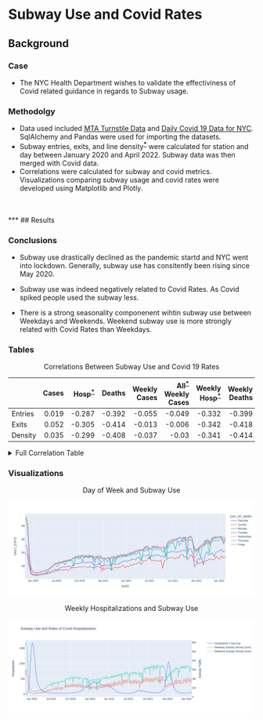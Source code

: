 # Subway Use and Covid Rates
## Background
### **Case**
- The NYC Health Department wishes to validate the effectiviness of Covid related guidance in regards to Subway usage. 

### **Methodolgy**
- Data used included [MTA Turnstile Data](http://web.mta.info/developers/turnstile.html) and [Daily Covid 19 Data for NYC](https://data.cityofnewyork.us/Health/COVID-19-Daily-Counts-of-Cases-Hospitalizations-an/rc75-m7u3). SqlAlchemy and Pandas were used for importing the datasets.
- Subway entries, exits, and line density<sup>**[*](## "= (Station Entries + Station Exits) / # of Lines")**</sup> were calculated for station and day between January 2020 and April 2022. Subway data was then merged with Covid data.
- Correlations were calculated for subway and covid metrics. Visualizations comparing subway usage and covid rates were developed using Matplotlib and Plotly.
<br>
<br>
***
## Results

### **Conclusions**
- Subway use drastically declined as the pandemic startd and NYC went into lockdown. Generally, subway use has consitently been rising since May 2020.
  
- Subway use was indeed negatively related to Covid Rates. As Covid spiked people used the subway less.
  
- There is a strong seasonality componenent wihtin subway use between Weekdays and Weekends. Weekend subway use is more strongly related with Covid Rates than Weekdays. 
### **Tables**
  <center> Correlations Between Subway Use and Covid 19 Rates </center>

|  | Cases | Hosp<sup>**[*](## "Hospitalizations")</sup>** |   Deaths |   Weekly Cases |   All<sup>**[*](## "Including unconfirmed cases")</sup>** Weekly Cases |   Weekly  Hosp<sup>**[*](## "Hospitalizations")</sup>** | Weekly Deaths |  All<sup>**[*](## "Including unconfirmed cases")</sup>** Weekly Deaths |
|:--------------|-------------:|---------------------:|--------------:|----------------------:|--------------------------:|----------------------:|-----------------------:|---------------------------:|
| Entries |        0.019 |               -0.287 |        -0.392 |                -0.055 |                    -0.049 |                -0.332 |                 -0.399 |                     -0.388 |
| Exits   |        0.052 |               -0.305 |        -0.414 |                -0.013 |                    -0.006 |                -0.342 |                 -0.418 |                     -0.409 |
| Density  |        0.035 |               -0.299 |        -0.408 |                -0.037 |                    -0.03  |                -0.341 |                 -0.414 |                     -0.404 |

<details>
    <summary>Full Correlation Table</summary>

|   |   | Cases | Hosp<sup>**[*](## "Hospitalizations")</sup>** |   Deaths |   Weekly Cases |   All<sup>**[*](## "Including unconfirmed cases")</sup>** Weekly Cases |   Weekly  Hosp<sup>**[*](## "Hospitalizations")</sup>** | Weekly Deaths |  All<sup>**[*](## "Including unconfirmed cases")</sup>** Weekly Deaths |
|:-----------------------------|:-----------------------------|-------------:|---------------------:|--------------:|----------------------:|--------------------------:|----------------------:|-----------------------:|---------------------------:|
| Daily| Entries|        0.019 |               -0.287 |        -0.392 |                -0.055 |                    -0.049 |                -0.332 |                 -0.399 |                     -0.388 |
| | Exits |        0.052 |               -0.305 |        -0.414 |                -0.013 |                    -0.006 |                -0.342 |                 -0.418 |                     -0.409 |
| | Density|        0.035 |               -0.299 |        -0.408 |                -0.037 |                    -0.03  |                -0.341 |                 -0.414 |                     -0.404 |
| Weekdays | Entries |       -0.028 |               -0.357 |        -0.458 |                -0.056 |                    -0.048 |                -0.382 |                 -0.463 |                     -0.451 |
| | Exits |        0.017 |               -0.361 |        -0.463 |                -0.007 |                     0.001 |                -0.378 |                 -0.466 |                     -0.456 |
| | Density  |       -0.009 |               -0.37  |        -0.474 |                -0.034 |                    -0.027 |                -0.391 |                 -0.478 |                     -0.467 |
| Weekends | Entries |       -0.088 |               -0.382 |        -0.481 |                -0.11  |                    -0.101 |                -0.421 |                 -0.488 |                     -0.473 |
| | Exits |       -0.036 |               -0.368 |        -0.468 |                -0.046 |                    -0.037 |                -0.397 |                 -0.472 |                     -0.459 |
| | Density |       -0.067 |               -0.39  |        -0.492 |                -0.082 |                    -0.073 |                -0.424 |                 -0.497 |                     -0.483 |

</details>
  
### **Visualizations**
<center> Day of Week and Subway Use </center>

![Day of Week and Subway Use](./images/exits_by_day_of_week.png "Day of Week and Subway Use")

<center> Weekly Hospitalizations and Subway Use </center>

![Weekly Hospitalizations and Subway Use](./images/density_7day_hospitalized_time_of_week.png "Weekly Hospitalizations and Subway Use")